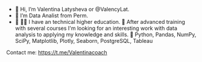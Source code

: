 - 👋 Hi, I’m Valentina Latysheva or @ValencyLat. 
- 👀 I’m Data Analist from Perm.
- 🌱 👩‍🎓 I have an technical higher education. 
👀 After advanced training with several courses I'm looking
 for an interesting work with data analysis to applying my knowledge and skills.
💼 Python, Pandas, NumPy, SciPy, Matplotlib, Plotly, Seaborn, PostgreSQL, Tableau

Contact me:
https://t.me/Valentinacoach




<!---
ValencyLat/ValencyLat is a ✨ special ✨ repository because its `README.md` (this file) appears on your GitHub profile.
You can click the Preview link to take a look at your changes.
--->
